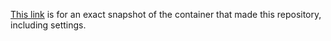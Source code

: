 [This link](https://gitpod.io#snapshot/2be910c4-d9ea-4d41-bee0-000e3b7205ee) is for an exact snapshot of the container that made this repository, including settings.
